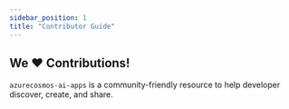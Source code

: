 ```yaml
---
sidebar_position: 1
title: "Contributor Guide"
---
```


## We ♥️ Contributions!
`azurecosmos-ai-apps` is a community-friendly resource to help developer discover, create, and share.
